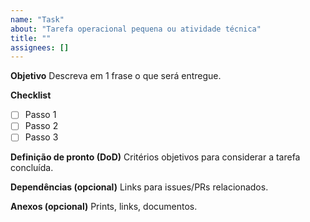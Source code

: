 ```yaml
---
name: "Task"
about: "Tarefa operacional pequena ou atividade técnica"
title: ""
assignees: []
---
```


**Objetivo**
Descreva em 1 frase o que será entregue.

**Checklist**

- [ ] Passo 1
- [ ] Passo 2
- [ ] Passo 3

**Definição de pronto (DoD)**
Critérios objetivos para considerar a tarefa concluída.

**Dependências (opcional)**
Links para issues/PRs relacionados.

**Anexos (opcional)**
Prints, links, documentos.

<!-- issue-type: Task -->
